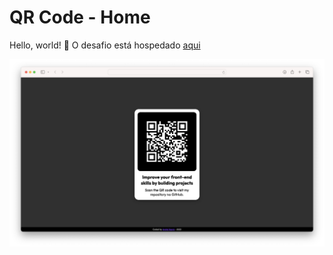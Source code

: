 # QR Code - Home

Hello, world! 👋 O desafio está hospedado <a target="_blank" href="https://andrenanni.github.io/QR-code_Home/">aqui</a>

![Design preview for the QR Code - Home](./design/desktop-preview.png)